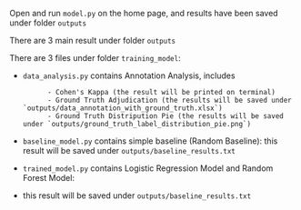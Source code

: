 Open and run `model.py` on the home page, and results have been saved under folder `outputs`

There are 3 main result under folder `outputs`


There are 3 files under folder `training_model`:

- `data_analysis.py` contains Annotation Analysis, includes
  
            - Cohen's Kappa (the result will be printed on terminal)
            - Ground Truth Adjudication (the results will be saved under `outputs/data_annotation_with_ground_truth.xlsx`)
            - Ground Truth Distripution Pie (the results will be saved under `outputs/ground_truth_label_distribution_pie.png`)
  
- `baseline_model.py` contains simple baseline (Random Baseline):
      this result will be saved under `outputs/baseline_results.txt`
- `trained_model.py` contains Logistic Regression Model and Random Forest Model:
-  this result will be saved under `outputs/baseline_results.txt`

  
